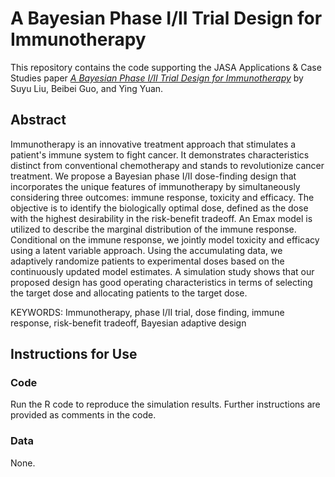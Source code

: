 # A Bayesian Phase I/II Trial Design for Immunotherapy

This repository contains the code supporting the JASA Applications & Case Studies paper [*A Bayesian Phase I/II Trial Design for Immunotherapy*](http://www.tandfonline.com/doi/full/10.1080/01621459.2017.1383260) by Suyu Liu, Beibei Guo, and Ying Yuan.

## Abstract

Immunotherapy is an innovative treatment approach that stimulates a patient's immune system to fight cancer. It demonstrates characteristics distinct from conventional chemotherapy and stands to revolutionize cancer treatment. We propose a Bayesian phase I/II dose-finding design that incorporates the unique features of immunotherapy by simultaneously considering three outcomes: immune response, toxicity and efficacy. The objective is to identify the biologically optimal dose, defined as the dose with the highest desirability in the risk-benefit tradeoff. An Emax model is utilized to describe the marginal distribution of the immune response. Conditional on the immune response, we jointly model toxicity and efficacy using a latent variable approach. Using the accumulating data, we adaptively randomize patients to experimental doses based on the continuously updated model estimates. A simulation study shows that our proposed design has good operating characteristics in terms of selecting the target dose and allocating patients to the target dose.

KEYWORDS: Immunotherapy, phase I/II trial, dose finding, immune response, risk-benefit tradeoff, Bayesian adaptive design

## Instructions for Use

### Code

Run the R code to reproduce the simulation results. Further instructions are provided as comments in the code.

### Data

None.
